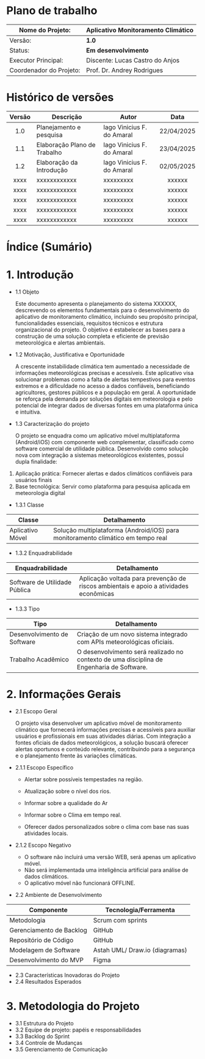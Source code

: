 # Plano de trabalho

| Nome do Projeto:        |**Aplicativo Monitoramento Climático**|
| ----------------------- | ------------------------------------ |
| Versão:                 | **1.0**                              |
| Status:                 | **Em desenvolvimento**               |
| Executor Principal:     | Discente: Lucas Castro do Anjos      |
| Coordenador do Projeto: | Prof. Dr. Andrey Rodrigues           |

# Histórico de versões
| Versão |         Descrição           |         Autor               |    Data    |
| :---:  |            ---              |          ---                |   :---:    |
| 1.0    | Planejamento e pesquisa     |  Iago Vinicius F. do Amaral | 22/04/2025 |
| 1.1    | Elaboração Plano de Trabalho|  Iago Vinicius F. do Amaral | 23/04/2025 |
| 1.2    | Elaboração da Introdução    |  Iago Vinicius F. do Amaral | 02/05/2025 |
|  xxxx  |         xxxxxxxxxxxx        |                xxxxxxxxx    |   xxxxxx   |
|  xxxx  |         xxxxxxxxxxxx        |                xxxxxxxxx    |   xxxxxx   |
|  xxxx  |         xxxxxxxxxxxx        |                xxxxxxxxx    |   xxxxxx   |
|  xxxx  |         xxxxxxxxxxxx        |                xxxxxxxxx    |   xxxxxx   |
|  xxxx  |         xxxxxxxxxxxx        |                xxxxxxxxx    |   xxxxxx   |

# Índice (Sumário)
# 1. Introdução
* 1.1 Objeto

  Este documento apresenta o planejamento do sistema XXXXXX, descrevendo os elementos fundamentais para o desenvolvimento do aplicativo de monitoramento climático, incluindo seu propósito principal, funcionalidades essenciais, requisitos técnicos e estrutura organizacional do projeto. O objetivo é estabelecer as bases para a construção de uma solução completa e eficiente de previsão meteorológica e alertas ambientais.
  
* 1.2 Motivação, Justificativa e Oportunidade

  A crescente instabilidade climática tem aumentado a necessidade de informações meteorológicas precisas e acessíveis. Este aplicativo visa solucionar problemas como a falta de alertas 
tempestivos para eventos extremos e a dificuldade no acesso a dados confiáveis, beneficiando agricultores, gestores públicos e a população em geral. A oportunidade se reforça pela  demanda por soluções digitais em meteorologia e pelo potencial de integrar dados de diversas fontes em uma plataforma única e intuitiva.
* 1.3 Caracterização do projeto

  O projeto se enquadra como um aplicativo móvel multiplataforma (Android/iOS) com componente web complementar, classificado como software comercial de utilidade pública. Desenvolvido como solução nova com integração a sistemas meteorológicos existentes, possui dupla finalidade:

1. Aplicação prática: Fornecer alertas e dados climáticos confiáveis para usuários finais
2. Base tecnológica: Servir como plataforma para pesquisa aplicada em meteorologia digital

  
* 1.3.1 Classe
  
|      Classe      |                              Detalhamento                                       |
| -----------------| ------------------------------------------------------------------------------- |
| Aplicativo Móvel | Solução multiplataforma (Android/iOS) para monitoramento climático em tempo real|

* 1.3.2 Enquadrabilidade
   
|       Enquadrabilidade        |                                   Detalhamento                                        |
| ----------------------------- | ------------------------------------------------------------------------------------- |
| Software de Utilidade Pública | Aplicação voltada para prevenção de riscos ambientais e apoio a atividades econômicas |

* 1.3.3 Tipo

|            Tipo             |                                      Detalhamento                                           |
| ----------------------------|-------------------------------------------------------------------------------------------- |
| Desenvolvimento de Software |           Criação de um novo sistema integrado com APIs meteorológicas oficiais.            |
|     Trabalho Acadêmico      |  O desenvolvimento será realizado no contexto de uma disciplina de Engenharia de Software.  | 

# 2. Informações Gerais
* 2.1 Escopo Geral

  O projeto visa desenvolver um aplicativo móvel de monitoramento climático que fornecerá informações precisas e acessíveis para auxiliar usuários e profissionais em suas atividades 
 diárias. Com integração a fontes oficiais de dados meteorológicos, a solução buscará oferecer alertas oportunos e conteúdo relevante, contribuindo para a segurança e o planejamento frente às variações climáticas.
  
* 2.1.1 Escopo Específico

  * Alertar sobre possíveis tempestades na região.
  
  * Atualização sobre o nível dos rios.
  
  * Informar sobre a qualidade do Ar 
  
  * Informar sobre o Clima em tempo real.
  
  * Oferecer dados personalizados sobre o clima com base nas suas atividades locais. 

* 2.1.2 Escopo Negativo

  * O software não incluirá uma versão WEB, será apenas um aplicativo móvel.
  * Não será implementada uma inteligência artificial para análise de dados climáticos.
  * O aplicativo móvel não funcionará OFFLINE.
 
* 2.2 Ambiente de Desenvolvimento

| Componente               | Tecnologia/Ferramenta           |
| ----------------------   | ------------------------------- |
| Metodologia              |  Scrum com sprints              |
| Gerenciamento de Backlog |  GitHub                         |
| Repositório de Código    |  GitHub                         |
| Modelagem de Software    |  Astah UML/ Draw.io (diagramas) |
| Desenvolvimento do MVP   |  Figma                          |

* 2.3 Características Inovadoras do Projeto
* 2.4 Resultados Esperados
# 3. Metodologia do Projeto
* 3.1 Estrutura do Projeto
* 3.2 Equipe de projeto: papéis e responsabilidades
* 3.3 Backlog do Sprint
* 3.4 Controle de Mudanças
* 3.5 Gerenciamento de Comunicação
